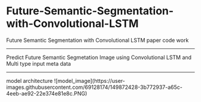 # Future-Semantic-Segmentation-with-Convolutional-LSTM
Future Semantic Segmentation with Convolutional LSTM paper code work
<hr/>
Predict Future Semantic Segmetation Image using Convolutional LSTM and Multi type input meta data
<hr/>
model architecture
![model_image](https://user-images.githubusercontent.com/69128174/149872428-3b772937-a65c-4eeb-ae92-22e374e81e8c.PNG)
